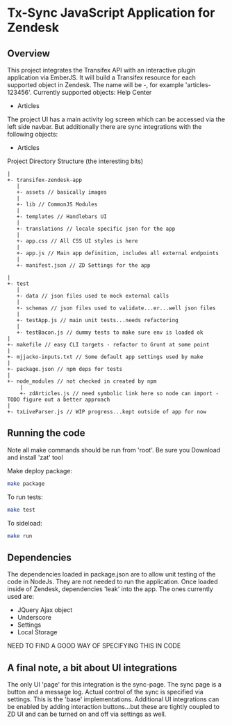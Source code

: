 Tx-Sync JavaScript Application for Zendesk
==================

## Overview
This project integrates the Transifex API with an interactive plugin application via EmberJS.  It will build a Transifex resource for each supported object in Zendesk.  The name will be <object type>-<Zendesk id>, for example 'articles-123456'.
Currently supported objects:
Help Center
- Articles

The project UI has a main activity log screen which can be accessed via the left side navbar.  But additionally there are sync integrations with the following objects:
- Articles

Project Directory Structure (the interesting bits)
```
|
+- transifex-zendesk-app 
   |
   +- assets // basically images
   |
   +- lib // CommonJS Modules
   |
   +- templates // Handlebars UI
   |
   +- translations // locale specific json for the app
   |
   +- app.css // All CSS UI styles is here
   |
   +- app.js // Main app definition, includes all external endpoints
   |
   +- manifest.json // ZD Settings for the app

|
+- test
   |
   +- data // json files used to mock external calls
   |
   +- schemas // json files used to validate...er...well json files
   |
   +- testApp.js // main unit tests...needs refactoring
   |
   +- testBacon.js // dummy tests to make sure env is loaded ok
|
+- makefile // easy CLI targets - refactor to Grunt at some point
|
+- mjjacko-inputs.txt // Some default app settings used by make
|
+- package.json // npm deps for tests
|
+- node_modules // not checked in created by npm
	|
	+- zdArticles.js // need symbolic link here so node can import - TODO figure out a better approach
|
+- txLiveParser.js // WIP progress...kept outside of app for now
```
    
## Running the code

Note all make commands should be run from 'root'.
Be sure you Download and install 'zat' tool

Make deploy package:
```bash
make package
```

To run tests:
```bash
make test
```

To sideload:
```bash
make run
```

## Dependencies

The dependencies loaded in package.json are to allow unit testing of the code in NodeJs.  They are not needed to run the application.
Once loaded inside of Zendesk, dependencies 'leak' into the app.  The ones currently used are:
- JQuery Ajax object
- Underscore
- Settings
- Local Storage

NEED TO FIND A GOOD WAY OF SPECIFYING THIS IN CODE

## A final note, a bit about UI integrations
The only UI 'page' for this integration is the sync-page.  The sync page is a button and a message log.  Actual control of the sync is specified via settings.  This is the 'base' implementations.  Additional UI integrations can be enabled by adding interaction buttons...but these are tightly coupled to ZD UI and can be turned on and off via settings as well.